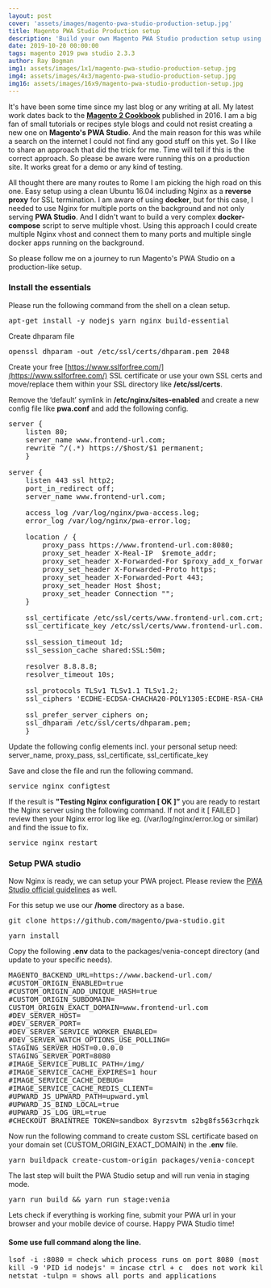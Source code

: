 ```yaml
---
layout: post
cover: 'assets/images/magento-pwa-studio-production-setup.jpg'
title: Magento PWA Studio Production setup
description: 'Build your own Magento PWA Studio production setup using Nginx proxy.'
date: 2019-10-20 00:00:00
tags: magento 2019 pwa studio 2.3.3
author: Ray Bogman
img1: assets/images/1x1/magento-pwa-studio-production-setup.jpg
img4: assets/images/4x3/magento-pwa-studio-production-setup.jpg
img16: assets/images/16x9/magento-pwa-studio-production-setup.jpg
---
```


It's have been some time since my last blog or any writing at all. My latest work dates back to the [**Magento 2 Cookbook**](https://raybogman.com/magento-2-cookbook) published in 2016. I am a big fan of small tutorials or recipes style blogs and could not resist creating a new one on **Magento's PWA Studio**. And the main reason for this was while a search on the internet I could not find any good stuff on this yet. So I like to share an approach that did the trick for me. Time will tell if this is the correct approach. So please be aware were running this on a production site. It works great for a demo or any kind of testing.

All thought there are many routes to Rome I am picking the high road on this one. Easy setup using a clean Ubuntu 16.04 including Nginx as a **reverse proxy** for SSL termination. I am aware of using **docker**, but for this case, I needed to use Nginx for multiple ports on the background and not only serving **PWA Studio**. And I didn't want to build a very complex **docker-compose** script to serve multiple vhost. Using this approach I could create multiple Nginx vhost and connect them to many ports and multiple single docker apps running on the background.

So please follow me on a journey to run Magento's PWA Studio on a production-like setup.

### Install the essentials
Please run the following command from the shell on a clean setup.
<pre>
apt-get install -y nodejs yarn nginx build-essential
</pre>

Create dhparam file
<pre>
openssl dhparam -out /etc/ssl/certs/dhparam.pem 2048
</pre>

Create your free [https://www.sslforfree.com/](https://www.sslforfree.com/) SSL certificate or use your own SSL certs and move/replace them within your SSL directory like **/etc/ssl/certs**.

Remove the ‘default’ symlink in **/etc/nginx/sites-enabled** and create a new config file like **pwa.conf**
and add the following config.  

<pre>
server {
    listen 80;
    server_name www.frontend-url.com;
    rewrite ^/(.*) https://$host/$1 permanent;
    }

server {
    listen 443 ssl http2;
    port_in_redirect off;
    server_name www.frontend-url.com;

    access_log /var/log/nginx/pwa-access.log;
    error_log /var/log/nginx/pwa-error.log;

    location / {
        proxy_pass https://www.frontend-url.com:8080;
        proxy_set_header X-Real-IP  $remote_addr;
        proxy_set_header X-Forwarded-For $proxy_add_x_forwarded_for;
        proxy_set_header X-Forwarded-Proto https;
        proxy_set_header X-Forwarded-Port 443;
        proxy_set_header Host $host;
        proxy_set_header Connection "";
    }

    ssl_certificate /etc/ssl/certs/www.frontend-url.com.crt;
    ssl_certificate_key /etc/ssl/certs/www.frontend-url.com.key;

    ssl_session_timeout 1d;
    ssl_session_cache shared:SSL:50m;

    resolver 8.8.8.8;
    resolver_timeout 10s;

    ssl_protocols TLSv1 TLSv1.1 TLSv1.2;
    ssl_ciphers 'ECDHE-ECDSA-CHACHA20-POLY1305:ECDHE-RSA-CHACHA20-POLY1305:ECDHE-ECDSA-AES128-GCM-SHA256:ECDHE-RSA-AES128-GCM-SHA256:ECDHE-ECDSA-AES256-GCM-SHA384:ECDHE-RSA-AES256-GCM-SHA384:DHE-RSA-AES128-GCM-SHA256:DHE-RSA-AES256-GCM-SHA384:!DSS';

    ssl_prefer_server_ciphers on;
    ssl_dhparam /etc/ssl/certs/dhparam.pem;
    }
</pre>

Update the following config elements incl. your personal setup need: server_name, proxy_pass, ssl_certificate, ssl_certificate_key

Save and close the file and run the following command.

<pre>
service nginx configtest
</pre>

If the result is **"Testing Nginx configuration [ OK ]”** you are ready to restart the Nginx server using the following command. If not and it [ FAILED ] review then your Nginx error log like eg. (/var/log/nginx/error.log or similar) and find the issue to fix.

<pre>
service nginx restart
</pre>

### Setup PWA studio

Now Nginx is ready, we can setup your PWA project. Please review the [PWA Studio official guidelines](https://magento.github.io/pwa-studio/venia-pwa-concept/setup/) as well.

For this setup we use our **/home** directory as a base.
<pre>
git clone https://github.com/magento/pwa-studio.git
</pre>

<pre>
yarn install
</pre>

Copy the following **.env** data to the packages/venia-concept directory (and update to your specific needs).
<pre>
MAGENTO_BACKEND_URL=https://www.backend-url.com/
#CUSTOM_ORIGIN_ENABLED=true
#CUSTOM_ORIGIN_ADD_UNIQUE_HASH=true
#CUSTOM_ORIGIN_SUBDOMAIN=
CUSTOM_ORIGIN_EXACT_DOMAIN=www.frontend-url.com
#DEV_SERVER_HOST=
#DEV_SERVER_PORT=
#DEV_SERVER_SERVICE_WORKER_ENABLED=
#DEV_SERVER_WATCH_OPTIONS_USE_POLLING=
STAGING_SERVER_HOST=0.0.0.0
STAGING_SERVER_PORT=8080
#IMAGE_SERVICE_PUBLIC_PATH=/img/
#IMAGE_SERVICE_CACHE_EXPIRES=1 hour
#IMAGE_SERVICE_CACHE_DEBUG=
#IMAGE_SERVICE_CACHE_REDIS_CLIENT=
#UPWARD_JS_UPWARD_PATH=upward.yml
#UPWARD_JS_BIND_LOCAL=true
#UPWARD_JS_LOG_URL=true
#CHECKOUT_BRAINTREE_TOKEN=sandbox_8yrzsvtm_s2bg8fs563crhqzk
</pre>

Now run the following command to create custom SSL certificate based on your domain set (CUSTOM_ORIGIN_EXACT_DOMAIN)  in the **.env** file.
<pre>
yarn buildpack create-custom-origin packages/venia-concept
</pre>

The last step will built the PWA Studio setup and will run venia in staging mode.
<pre>
yarn run build && yarn run stage:venia
</pre>

Lets check if everything is working fine, submit your PWA url in your browser and your mobile device of course.
Happy PWA Studio time!

#### Some use full command along the line.
<pre>
lsof -i :8080 = check which process runs on port 8080 (most likely nodejs in this case. The PID id may be need to kill the process)
kill -9 'PID id nodejs' = incase ctrl + c  does not work killing nodejs
netstat -tulpn = shows all ports and applications
</pre>
